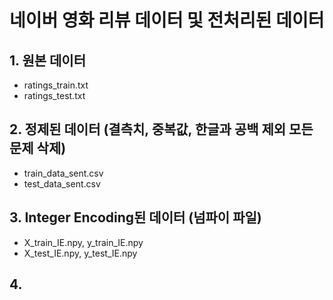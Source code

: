 # 네이버 영화 리뷰 데이터 및 전처리된 데이터

## 1. 원본 데이터
  * ratings_train.txt
  * ratings_test.txt

## 2. 정제된 데이터 (결측치, 중복값, 한글과 공백 제외 모든 문제 삭제)
  * train_data_sent.csv
  * test_data_sent.csv

## 3. Integer Encoding된 데이터 (넘파이 파일)
  * X_train_IE.npy, y_train_IE.npy
  * X_test_IE.npy, y_test_IE.npy

## 4. 
